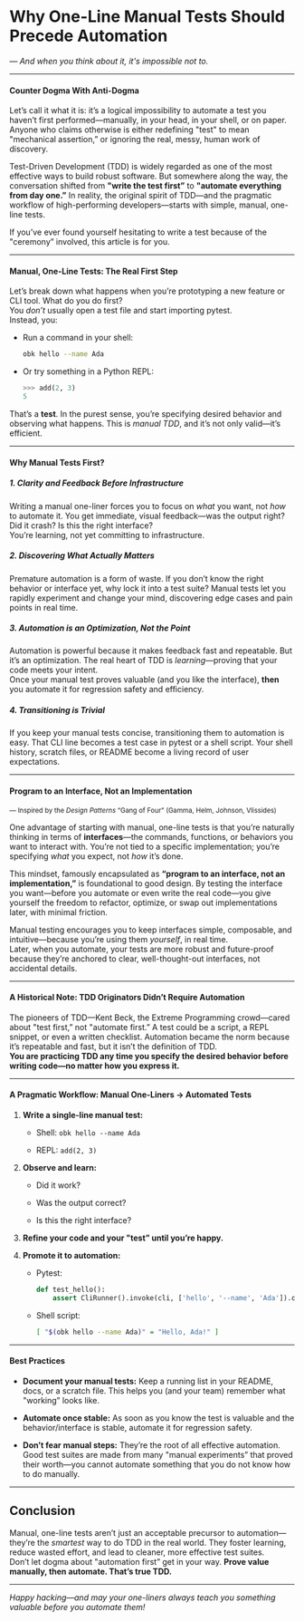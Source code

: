 # Why One-Line Manual Tests Should Precede Automation


_— And when you think about it, it's impossible not to._

---

#### Counter Dogma With Anti-Dogma

Let’s call it what it is: it’s a logical impossibility to automate a test you haven’t first performed—manually, in your head, in your shell, or on paper. Anyone who claims otherwise is either redefining "test" to mean "mechanical assertion,” or ignoring the real, messy, human work of discovery.

Test-Driven Development (TDD) is widely regarded as one of the most effective ways to build robust software. But somewhere along the way, the conversation shifted from **"write the test first”** to **"automate everything from day one.”** In reality, the original spirit of TDD—and the pragmatic workflow of high-performing developers—starts with simple, manual, one-line tests.

If you’ve ever found yourself hesitating to write a test because of the "ceremony” involved, this article is for you.

---

#### Manual, One-Line Tests: The Real First Step


Let’s break down what happens when you’re prototyping a new feature or CLI tool. What do you do first?  
You _don’t_ usually open a test file and start importing pytest.  
Instead, you:

* Run a command in your shell:
    
    ```sh
    obk hello --name Ada
    ```
    
* Or try something in a Python REPL:
    
    ```python
    >>> add(2, 3)
    5
    ```
    

That’s a **test**. In the purest sense, you’re specifying desired behavior and observing what happens. This is _manual TDD_, and it’s not only valid—it’s efficient.

---

#### Why Manual Tests First?


##### 1. Clarity and Feedback Before Infrastructure

Writing a manual one-liner forces you to focus on _what_ you want, not _how_ to automate it. You get immediate, visual feedback—was the output right? Did it crash? Is this the right interface?  
You’re learning, not yet committing to infrastructure.

##### 2. Discovering What Actually Matters

Premature automation is a form of waste. If you don’t know the right behavior or interface yet, why lock it into a test suite? Manual tests let you rapidly experiment and change your mind, discovering edge cases and pain points in real time.

##### 3. Automation is an Optimization, Not the Point

Automation is powerful because it makes feedback fast and repeatable. But it’s an optimization. The real heart of TDD is _learning_—proving that your code meets your intent.  
Once your manual test proves valuable (and you like the interface), **then** you automate it for regression safety and efficiency.

##### 4. Transitioning is Trivial

If you keep your manual tests concise, transitioning them to automation is easy. That CLI line becomes a test case in pytest or a shell script. Your shell history, scratch files, or README become a living record of user expectations.

---

#### Program to an Interface, Not an Implementation
<sup>— Inspired by the *Design Patterns* “Gang of Four” (Gamma, Helm, Johnson, Vlissides)</sup>

One advantage of starting with manual, one-line tests is that you’re naturally thinking in terms of **interfaces**—the commands, functions, or behaviors you want to interact with. You’re not tied to a specific implementation; you’re specifying _what_ you expect, not _how_ it’s done.

This mindset, famously encapsulated as **“program to an interface, not an implementation,”** is foundational to good design. By testing the interface you want—before you automate or even write the real code—you give yourself the freedom to refactor, optimize, or swap out implementations later, with minimal friction.

Manual testing encourages you to keep interfaces simple, composable, and intuitive—because you’re using them _yourself_, in real time.  
Later, when you automate, your tests are more robust and future-proof because they’re anchored to clear, well-thought-out interfaces, not accidental details.

---

#### A Historical Note: TDD Originators Didn’t Require Automation


The pioneers of TDD—Kent Beck, the Extreme Programming crowd—cared about "test first,” not "automate first.” A test could be a script, a REPL snippet, or even a written checklist. Automation became the norm because it’s repeatable and fast, but it isn’t the definition of TDD.  
**You are practicing TDD any time you specify the desired behavior before writing code—no matter how you express it.**

---

#### A Pragmatic Workflow: Manual One-Liners → Automated Tests


1. **Write a single-line manual test:**
    
    * Shell: `obk hello --name Ada`
        
    * REPL: `add(2, 3)`
        
2. **Observe and learn:**
    
    * Did it work?
        
    * Was the output correct?
        
    * Is this the right interface?
        
3. **Refine your code and your "test” until you’re happy.**
    
4. **Promote it to automation:**
    
    * Pytest:
        
        ```python
        def test_hello():
            assert CliRunner().invoke(cli, ['hello', '--name', 'Ada']).output == "Hello, Ada!\n"
        ```
        
    * Shell script:
        
        ```sh
        [ "$(obk hello --name Ada)" = "Hello, Ada!" ]
        ```
        

---

#### Best Practices


* **Document your manual tests:** Keep a running list in your README, docs, or a scratch file. This helps you (and your team) remember what "working” looks like.
    
* **Automate once stable:** As soon as you know the test is valuable and the behavior/interface is stable, automate it for regression safety.
    
* **Don’t fear manual steps:** They’re the root of all effective automation. Good test suites are made from many "manual experiments” that proved their worth—you cannot automate something that you do not know how to do manually.
    

---

**Conclusion**
--------------

Manual, one-line tests aren’t just an acceptable precursor to automation—they’re the _smartest_ way to do TDD in the real world. They foster learning, reduce wasted effort, and lead to cleaner, more effective test suites.  
Don’t let dogma about "automation first” get in your way. **Prove value manually, then automate. That’s true TDD.**

---

_Happy hacking—and may your one-liners always teach you something valuable before you automate them!_